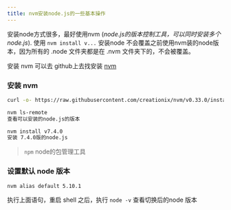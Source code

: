```yaml
---
title: nvm安装node.js的一些基本操作
---
```


安装node方式很多，最好使用nvm (*node.js的版本控制工具，可以同时安装多个node.js*).
使用 `nvm install v...` 安装node 不会覆盖之前使用nvm装的node版本，因为所有的 .node 文件夹都是在 .nvm 文件夹下的，不会被覆盖。

安装 nvm 可以去 github上去找安装 [nvm](https://github.com/creationix/nvm)

### 安装 nvm
```bash
curl -o- https://raw.githubusercontent.com/creationix/nvm/v0.33.0/install.sh | bash
```

```bash
nvm ls-remote
查看可以安装的node.js的版本
```
```bash
nvm install v7.4.0
安装 7.4.0版的node.js
```
> `npm` node的包管理工具
>

### 设置默认 node 版本

```bash
nvm alias default 5.10.1
```
 执行上面语句，重启 shell 之后，执行 `node -v` 查看切换后的node 版本
